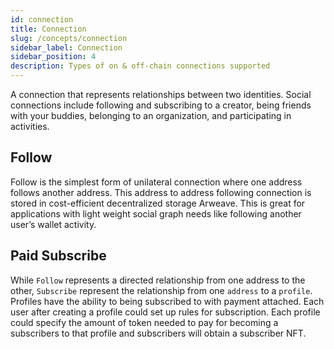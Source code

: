 ```yaml
---
id: connection
title: Connection
slug: /concepts/connection
sidebar_label: Connection
sidebar_position: 4
description: Types of on & off-chain connections supported
---
```


A connection that represents relationships between two identities. Social connections include following and subscribing to a creator, being friends with your buddies, belonging to an organization, and participating in activities.

## Follow

Follow is the simplest form of unilateral connection where one address follows another address. This address to address following connection is stored in cost-efficient decentralized storage Arweave. This is great for applications with light weight social graph needs like following another user’s wallet activity.

## Paid Subscribe

While `Follow` represents a directed relationship from one address to the other, `Subscribe` represent the relationship from one `address` to a `profile`. Profiles have the ability to being subscribed to with payment attached. Each user after creating a profile could set up rules for subscription. Each profile could specify the amount of token needed to pay for becoming a subscribers to that profile and subscribers will obtain a subscriber NFT.
